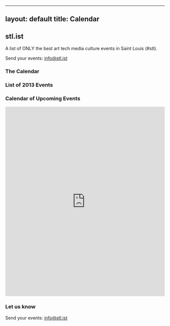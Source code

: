 
---
layout: default
title: Calendar
---

## stl.ist

A list of ONLY the best art tech media culture events in Saint Louis (#stl).

Send your events: <a href="mail:info@stl.ist">info@stl.ist</a>

### The Calendar

<div class="span3">
	<h3>List of 2013 Events</h3>
<div id="upcoming"></div><!--/span-->
</div>
<div class="span9">
	<h3>Calendar of Upcoming Events</h3>
	<iframe src="https://calendar.google.com/calendar/embed?mode=AGENDA&amp;height=600&amp;wkst=1&amp;bgcolor=%23ffffff&amp;src=fabricatorz.com_hc6jko863o0die3f83d8os6j8g%40group.calendar.google.com&amp;color=%232F6309&amp;ctz=America%2FChicago" style="border-width:0" width="100%" height="600" frameborder="0" scrolling="no"></iframe>
</div><!--/span-->


### Let us know

Send your events: <a href="mail:info@stl.ist">info@stl.ist</a>
